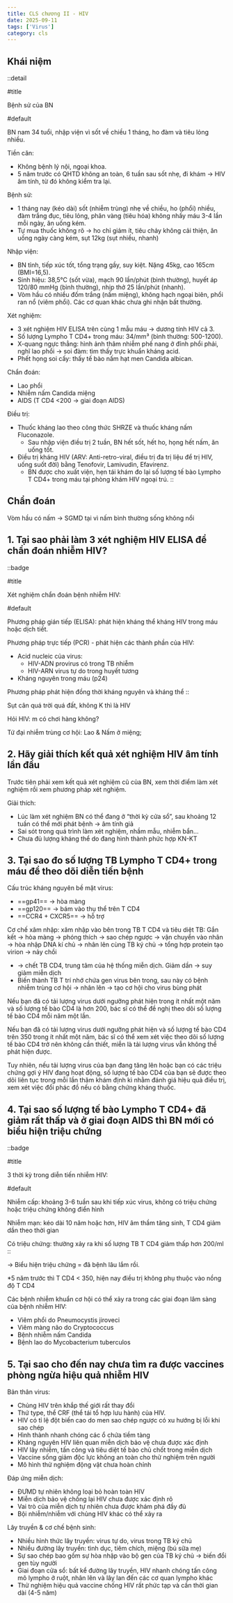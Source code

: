 ```yaml
---
title: CLS chương II - HIV
date: 2025-09-11
tags: ['Virus']
category: cls
---
```


<!-- markdownlint-disable MD018 -->
## Khái niệm

::detail

#title

Bệnh sử của BN

#default

BN nam 34 tuổi, nhập viện vì sốt về chiều 1 tháng, ho đàm và tiêu lỏng nhiều.

Tiền căn:

- Không bệnh lý nội, ngoại khoa.
- 5 năm trước có QHTD không an toàn, 6 tuần sau sốt nhẹ, đi khám → HIV âm tính, từ đó không kiểm tra lại.

Bệnh sử:

- 1 tháng nay (kéo dài) sốt (nhiễm trùng) nhẹ về chiều, ho (phổi) nhiều, đàm trắng đục, tiêu lỏng, phân vàng (tiêu hóa) không nhầy máu 3-4 lần mỗi ngày, ăn uống kém.
- Tự mua thuốc không rõ → ho chỉ giảm ít, tiêu chảy không cải thiện, ăn uống ngày càng kém, sụt 12kg (sụt nhiều, nhanh)

Nhập viện:

- BN tỉnh, tiếp xúc tốt, tổng trạng gầy, suy kiệt.
Nặng 45kg, cao 165cm (BMI=16,5).
- Sinh hiệu: 38,5°C (sốt vừa), mạch 90 lần/phút (bình thường), huyết áp 120/80 mmHg (bình thường), nhịp thở 25 lần/phút (nhanh).
- Vòm hầu có nhiều đốm trắng (nấm miệng), không hạch ngoại biên, phổi ran nổ (viêm phổi).
Các cơ quan khác chưa ghi nhận bất
thường.

Xét nghiệm:

- 3 xét nghiệm HIV ELISA trên cùng 1 mẫu máu → dương tính HIV cả 3.
- Số lượng Lympho T CD4+ trong máu: 34/mm³ (bình thường: 500-1200).
- X-quang ngực thẳng: hình ảnh thâm nhiễm phế nang ở đỉnh phổi phải, nghĩ lao phổi → soi đàm: tìm thấy trực khuẩn kháng acid.
- Phết họng soi cấy: thấy tế bào nấm hạt men Candida albican.

Chẩn đoán:

- Lao phổi
- Nhiễm nấm Candida miệng
- AIDS (T CD4 <200 → giai đoạn AIDS)

Điều trị:

- Thuốc kháng lao theo công thức SHRZE và thuốc kháng nấm Fluconazole.
  - Sau nhập viện điều trị 2 tuần, BN hết
sốt, hết ho, họng hết nấm, ăn uống
tốt.
- Điều trị kháng HIV (ARV: Anti-retro-viral, điều trị đa trị liệu để trị HIV, uống suốt đời) bằng Tenofovir, Lamivudin, Efavirenz.
  - BN được cho xuất viện, hẹn tái khám đo lại số lượng tế bào Lympho T CD4+ trong máu tại phòng khám HIV ngoại trú.
::

## Chẩn đoán

Vòm hầu có nấm -> SGMD tại vì nấm bình thường sống không nổi

## 1. Tại sao phải làm 3 xét nghiệm HIV ELISA để chẩn đoán nhiễm HIV?

::badge

#title

Xét nghiệm chẩn đoán bệnh nhiễm HIV:

#default

Phương pháp gián tiếp (ELISA): phát hiện kháng thể kháng HIV trong máu hoặc dịch tiết.

Phương pháp trực tiếp (PCR) - phát hiện các thành phần của HIV:

- Acid nucleic của virus:
  - HIV-ADN provirus có trong TB nhiễm
  - HIV-ARN virus tự do trong huyết tương
- Kháng nguyên trong máu (p24)

Phương pháp phát hiện đồng thời kháng nguyên và kháng thể
::

Sụt cân quá trời quá đất, không K thì là HIV

Hỏi HIV: m có chơi hàng không?

Tứ đại nhiễm trùng cơ hội: Lao & Nấm ở miệng;

## 2. Hãy giải thích kết quả xét nghiệm HIV âm tính lần đầu

Trước tiên phải xem kết quả xét nghiệm cũ của BN, xem thời điểm làm xét nghiệm rồi xem phương pháp xét nghiệm.

Giải thích:

- Lúc làm xét nghiệm BN có thể đang ở “thời kỳ cửa sổ”, sau khoảng 12 tuần có
thể mới phát bệnh → âm tính giả
- Sai sót trong quá trình làm xét nghiệm, nhầm mẫu, nhiễm bẩn…
- Chưa đủ lượng kháng thể do đang hình thành phức hợp KN-KT

## 3. Tại sao đo số lượng TB Lympho T CD4+ trong máu để theo dõi diễn tiến bệnh

Cấu trúc kháng nguyên bề mặt virus:

- ==gp41== → hòa màng
- ==gp120== → bám vào thụ thể trên T CD4
- ==CCR4 + CXCR5== → hỗ trợ

Cơ chế xâm nhập: xâm nhập vào bên trong TB T CD4 và tiêu diệt TB: Gắn kết
→ hòa màng → phóng thích → sao chép ngược → vận chuyển vào nhân →
hòa nhập DNA kí chủ → nhân lên cùng TB ký chủ → tổng hợp protein tạo virion
→ nảy chồi

- → chết TB CD4, trung tâm của hệ thống miễn dịch.
Giảm dần → suy giảm
miễn dịch
- Biến thành TB T trí nhớ chứa gen virus bên trong, sau này có bệnh nhiễm trùng cơ hội → nhân lên → tạo cơ hội cho virus bùng phát

Nếu bạn đã có tải lượng virus dưới ngưỡng phát hiện trong
ít nhất một năm và số lượng tế bào CD4 là hơn 200, bác sĩ
có thể đề nghị theo dõi số lượng tế bào CD4 mỗi năm một
lần.

Nếu bạn đã có tải lượng virus dưới ngưỡng phát hiện và số lượng tế bào CD4 trên 350 trong ít nhất một năm, bác sĩ có thể xem xét việc theo dõi số lượng tế bào CD4 trở nên không cần thiết, miễn là tải lượng virus vẫn không thể phát hiện được.

Tuy nhiên, nếu tải lượng virus của bạn đang tăng lên hoặc bạn có các triệu chứng gợi ý HIV đang hoạt động, số lượng tế bào CD4 của bạn sẽ được theo dõi liên tục trong mỗi lần
thăm khám định kì nhằm đánh giá hiệu quả điều trị, xem xét việc đổi phác đồ nếu có bằng chứng kháng thuốc.

## 4. Tại sao số lượng tế bào Lympho T CD4+ đã giảm rất thấp và ở giai đoạn AIDS thì BN mới có biểu hiện triệu chứng

::badge

#title

3 thời kỳ trong diễn tiến nhiễm HIV:

#default

Nhiễm cấp: khoảng 3-6 tuần sau khi tiếp xúc virus, không có triệu chứng hoặc triệu chứng không điển hình

Nhiễm mạn: kéo dài 10 năm hoặc hơn, HIV âm thầm tăng sinh, T CD4 giảm dần theo thời gian

Có triệu chứng: thường xảy ra khi số lượng TB T CD4 giảm thấp hơn 200/ml
::

→ Biểu hiện triệu chứng = đã bệnh lâu lắm rồi.

*5 năm trước thì T CD4 < 350, hiện nay điều trị không phụ thuộc vào nồng độ T CD4

Các bệnh nhiễm khuẩn cơ hội có thể xảy ra trong các giai đoạn lâm sàng của bệnh nhiễm HIV:

- Viêm phổi do Pneumocystis jiroveci
- Viêm màng não do Cryptococcus
- Bệnh nhiễm nấm Candida
- Bệnh lao do Mycobacterium tuberculos

## 5. Tại sao cho đến nay chưa tìm ra được vaccines phòng ngừa hiệu quả nhiễm HIV

Bản thân virus:

- Chủng HIV trên khắp thế giới rất thay đổi
- Thứ type, thể CRF (thể tái tổ hợp lưu hành) của HIV.
- HIV có tỉ lệ đột biến cao do men sao chép ngược có xu hướng bị lỗi khi sao chép
- Hình thành nhanh chóng các ổ chứa tiềm tàng
- Kháng nguyên HIV liên quan miễn dịch bảo vệ chưa được xác định
- HIV lây nhiễm, tấn công và tiêu diệt tế bào chủ chốt trong miễn dịch
- Vaccine sống giảm độc lực không an toàn cho thử nghiệm trên người
- Mô hình thử nghiệm động vật chưa hoàn chỉnh

Đáp ứng miễn dịch:

- ĐƯMD tự nhiên không loại bỏ hoàn toàn HIV
- Miễn dịch bảo vệ chống lại HIV chưa được xác định rõ
- Vai trò của miễn dịch tự nhiên chưa được khám phá đầy đủ
- Bội nhiễm/nhiễm với chủng HIV khác có thể xảy ra

Lây truyền & cơ chế bệnh sinh:

- Nhiều hình thức lây truyền: virus tự do, virus trong TB ký chủ
- Nhiều đường lây truyền: tình dục, tiêm chích, miệng (bú sữa mẹ)
- Sự sao chép bao gồm sự hòa nhập vào bộ gen của TB ký chủ → biến đổi gen tùy người
- Giai đoạn cửa sổ: bất kể đường lây truyền, HIV nhanh chóng tấn công mô lympho ở ruột, nhân lên và lây lan đến các cơ quan lympho khác
- Thử nghiệm hiệu quả vaccine chống HIV rất phức tạp và cần thời gian dài (4-5 năm)
